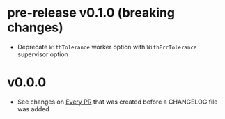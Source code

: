# pre-release v0.1.0 (breaking changes)

* Deprecate `WithTolerance` worker option with `WithErrTolerance` supervisor option

# v0.0.0

* See changes on [Every PR](https://github.com/capatazlib/go-capataz/pulls?q=is%3Apr+is%3Aclosed+label%3Apre-changelog) that was created before a CHANGELOG file was added

